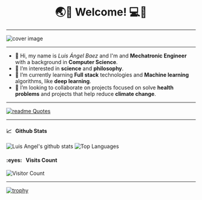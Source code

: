 <h1 style="text-align:center"> 🌏🌲 Welcome! 💻📱 </h1>

<hr>

![cover image](https://random.imagecdn.app/900/215)

<hr>

<ul>
  <li>👋 Hi, my name is <em>Luis Ángel Baez</em> and I'm and <strong>Mechatronic Engineer</strong> with a background in <strong>Computer Science</strong>.</li>
  <li> 👀 I’m interested in <strong>science</strong> and <strong>philosophy</strong>. </li>
  <li> 🌱 I’m currently learning <strong>Full stack</strong> technologies and <strong>Machine learning</strong> algorithms, like <strong>deep learning</strong>. </li>
  <li> 💞️ I’m looking to collaborate on projects focused on solve <strong>health problems</strong> and projects that help reduce <strong>climate change</strong>. </li>
</ul>
  
<hr>

[![readme Quotes](https://quotes-github-readme.vercel.app/api?type=horizontal&35)](https://github.com/LuisBaezN)

<hr>

<h4>📈&nbsp;&nbsp;&nbsp;Github Stats </h4>

![Luis Angel's github stats](https://github-readme-stats.vercel.app/api?username=LuisBaezN&show_icons=true&theme=tokyonight)
![Top Languages](https://github-readme-stats.vercel.app/api/top-langs/?username=LuisBaezN&show_icons=true&hide=Jupyter%20Notebook&theme=tokyonight&layout=compact)

<h4>:eyes:&nbsp;&nbsp;&nbsp;Visits Count</h4>

![Visitor Count](https://profile-counter.glitch.me/LuisBaezN/count.svg)
<hr>
  
[![trophy](https://github-profile-trophy.vercel.app/?username=LuisBaezN)](https://github.com/LuisBaezN/github-profile-trophy)

<!---
LuisBaezN/LuisBaezN is a ✨ special ✨ repository because its `README.md` (this file) appears on your GitHub profile.
You can click the Preview link to take a look at your changes.
--->
